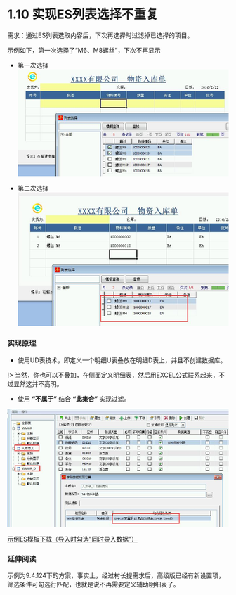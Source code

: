 # 1.10 实现ES列表选择不重复
需求：通过ES列表选取内容后，下次再选择时过滤掉已选择的项目。

示例如下，第一次选择了“M6、M8螺丝”，下次不再显示

* 第一次选择  
![](./1.10.1.jpg) 
 
* 第二次选择  
![](./1.10.2.jpg)
 
### 实现原理   
* 使用UD表技术，即定义一个明细U表叠放在明细D表上，并且不创建数据库。

!> 当然，你也可以不叠加，在侧面定义明细表，然后用EXCEL公式联系起来，不过显然这并不高明。

* 使用 **“不属于”** 结合 **“此集合”** 实现过滤。 
 
![](./1.10.3.jpg) 

<a href="./1.10.rar" download>示例ES模板下载（导入时勾选"同时导入数据"）</a>

### 延伸阅读
示例为9.4.124下的方案，事实上，经过村长提需求后，高级版已经有新设置项，筛选条件可勾选行匹配，也就是说不再需要定义辅助明细表了。
